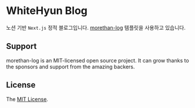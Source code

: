 # WhiteHyun Blog

노션 기반 `Next.js` 정적 블로그입니다. [morethan-log](https://github.com/morethanmin/morethan-log) 템플릿을 사용하고 있습니다.

## Support

morethan-log is an MIT-licensed open source project. It can grow thanks to the sponsors and support from the amazing backers.

## License

The [MIT License](LICENSE).

